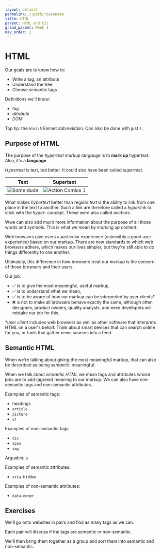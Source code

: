 ```yaml
---
layout: default
permalink: /:path/:basename
title: HTML
parent: HTML and CSS
grand_parent: Week 1
nav_order: 2
---
```


# HTML

Our goals are to know how to:

- Write a tag, an attribute
- Understand the tree
- Choose semantic tags

Definitions we'll know:

- _tag_
- _attribute_
- _DOM_

Top tip: the `html:5` Emmet abbreviation. Can also be done with just `!`.

## Purpose of HTML

The purpose of the _hypertext markup langauge_ is to **mark up** hypertext. Also, it's a **language**.

_Hypertext_ is text, but better. It could also have been called _supertext_.

| Text              | Supertext               |
| ----------------- | ----------------------- |
| ![Some dude][man] | ![Action Comics 1][ac1] |

What makes _hypertext_ better than regular _text_ is the ability to link from one place in the text to another.
Such a link are therefore called a _hyperlink_ to stick with the _hyper-_ concept. These were also called _anchors_.

Wwe can also add much more information about the purpose of all those words and symbols. This is what we mean by _marking up_ content.

Web browsers give users a particular experience (ostensibly a good user experience) based on our markup.
There are now standards to which web browsers adhere, which makes our lives simpler, but they're still able to do things differently to one another.

Ultimately, this difference in how browsers treat our markup is the concern of those browsers and their users.

Our job:

- ✅ is to give the most meaningful, useful markup,
- ✅ is to understand what we mean,
- ✅ is to be aware of how our markup can be interpreted by user clients\*
- ❌ is not to make all browsers behave exactly the same, although often designers, product owners, quality analysts, and even developers will mistake our job for this.

\*_user client_ includes web browsers as well as other software that interprets HTML on a user's behalf.
Think about smart devices that can search online for you, or tools that gather news sources into a feed.

## Semantic HTML

When we're talking about giving the most meaningful markup, that can also be described as being _semantic_: meaningful.

When we talk about _semantic HTML_ we mean tags and attributes whose jobs are to add (agreed) meaning to our markup.
We can also have non-semantic tags and non-semantic attributes.

Examples of semantic tags:

- headings
- `article`
- `picture`
- `ol`

Examples of non-semantic tags:

- `div`
- `span`
- `img`

Arguable: `p`

Examples of semantic attributes:

- `aria-hidden`

Examples of non-semantic attributes:

- `data-owner`

## Exercises

We'll go onto websites in pairs and find as many tags as we can.

Each pair will discuss if the tags are semantic or non-semantic.

We'll then bring them together as a group and sort them into semantic and non-semantic.

[man]: https://previews.123rf.com/images/andreypopov/andreypopov1506/andreypopov150600537/41318426-man-trying-to-lift-the-car-with-red-hydraulic-floor-jack-for-repairing.jpg
[ac1]: https://www.hellobricks.com/wp-content/uploads/2015/06/action-comics-1.jpg
